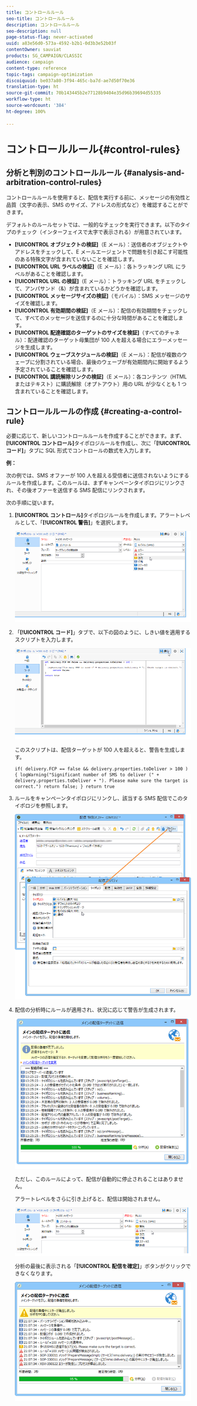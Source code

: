 ```yaml
---
title: コントロールルール
seo-title: コントロールルール
description: コントロールルール
seo-description: null
page-status-flag: never-activated
uuid: a83e56d0-573a-4592-b2b1-0d3b3e52b03f
contentOwner: sauviat
products: SG_CAMPAIGN/CLASSIC
audience: campaign
content-type: reference
topic-tags: campaign-optimization
discoiquuid: be037a80-3f94-465c-ba7d-ae7d50f70e36
translation-type: ht
source-git-commit: 70b143445b2e77128b9404e35d96b39694d55335
workflow-type: ht
source-wordcount: '384'
ht-degree: 100%

---
```



# コントロールルール{#control-rules}

## 分析と判別のコントロールルール {#analysis-and-arbitration-control-rules}

コントロールルールを使用すると、配信を実行する前に、メッセージの有効性と品質（文字の表示、SMS のサイズ、アドレスの形式など）を確認することができます。

デフォルトのルールセットでは、一般的なチェックを実行できます。以下のタイプのチェック（インターフェイスで太字で表示される）が用意されています。

* **[!UICONTROL オブジェクトの検証]**（E メール）：送信者のオブジェクトやアドレスをチェックして、E メールエージェントで問題を引き起こす可能性のある特殊文字が含まれていないことを確認します。
* **[!UICONTROL URL ラベルの検証]**（E メール）：各トラッキング URL にラベルがあることを確認します。
* **[!UICONTROL URL の検証]**（E メール）：トラッキング URL をチェックして、アンパサンド（&amp;）が含まれているかどうかを確認します。
* **[!UICONTROL メッセージサイズの検証]**（モバイル）：SMS メッセージのサイズを確認します。
* **[!UICONTROL 有効期間の検証]**（E メール）：配信の有効期間をチェックして、すべてのメッセージを送信するのに十分な時間があることを確認します。
* **[!UICONTROL 配達確認のターゲットのサイズを検証]**（すべてのチャネル）：配達確認のターゲット母集団が 100 人を超える場合にエラーメッセージを生成します。
* **[!UICONTROL ウェーブスケジュールの検証]**（E メール）：配信が複数のウェーブに分割されている場合、最後のウェーブが有効期間内に開始するよう予定されていることを確認します。
* **[!UICONTROL 講読解除リンクの検証]**（E メール）：各コンテンツ（HTML またはテキスト）に購読解除（オプトアウト）用の URL が少なくとも 1 つ含まれていることを確認します。

## コントロールルールの作成 {#creating-a-control-rule}

必要に応じて、新しいコントロールルールを作成することができます。まず、**[!UICONTROL コントロール]**&#x200B;タイポロジルールを作成し、次に「**[!UICONTROL コード]**」タブに SQL 形式でコントロールの数式を入力します。

**例：**

次の例では、SMS オファーが 100 人を超える受信者に送信されないようにするルールを作成します。このルールは、まずキャンペーンタイポロジにリンクされ、その後オファーを送信する SMS 配信にリンクされます。

次の手順に従います。

1. **[!UICONTROL コントロール]**&#x200B;タイポロジルールを作成します。アラートレベルとして、「**[!UICONTROL 警告]**」を選択します。

   ![](assets/campaign_opt_create_control_01.png)

1. 「**[!UICONTROL コード]**」タブで、以下の図のように、しきい値を適用するスクリプトを入力します。

   ![](assets/campaign_opt_create_control_02.png)

   このスクリプトは、配信ターゲットが 100 人を超えると、警告を生成します。

   ```
   if( delivery.FCP == false && delivery.properties.toDeliver > 100 ) { logWarning("Significant number of SMS to deliver (" + delivery.properties.toDeliver + "). Please make sure the target is correct.") return false; } return true
   ```

1. ルールをキャンペーンタイポロジにリンクし、該当する SMS 配信でこのタイポロジを参照します。

   ![](assets/campaign_opt_create_control_03.png)

1. 配信の分析時にルールが適用され、状況に応じて警告が生成されます。

   ![](assets/campaign_opt_create_control_04.png)

   ただし、このルールによって、配信が自動的に停止されることはありません。

   アラートレベルをさらに引き上げると、配信は開始されません。

   ![](assets/campaign_opt_create_control_05.png)

   分析の最後に表示される「**[!UICONTROL 配信を確定]**」ボタンがクリックできなくなります。

   ![](assets/campaign_opt_create_control_06.png)


